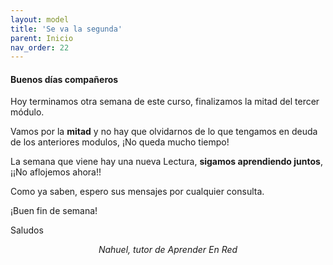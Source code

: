 ```yaml
---
layout: model
title: 'Se va la segunda'
parent: Inicio
nav_order: 22
---
```


<h4>Buenos días compañeros</h4>
<p>Hoy terminamos otra semana de este curso, finalizamos la mitad del tercer módulo.</p>
<p>Vamos por la <b>mitad</b> y no hay que olvidarnos de lo que tengamos en deuda de los anteriores modulos, ¡No queda mucho tiempo!</p>
<p>La semana que viene hay una nueva Lectura, <b>sigamos aprendiendo juntos</b>, ¡¡No aflojemos ahora!!</p>
<p>Como ya saben, espero sus mensajes por cualquier consulta.</p>
<p>¡Buen fin de semana!</p>
<p>Saludos</p>
<p style="text-align:center;"><i>Nahuel, tutor de Aprender En Red</i></p>
